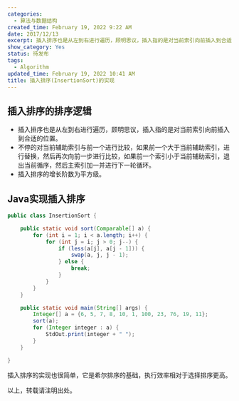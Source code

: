 ```yaml
---
categories:
  - 算法与数据结构
created_time: February 19, 2022 9:22 AM
date: 2017/12/13
excerpt: 插入排序也是从左到右进行遍历，顾明思议，插入指的是对当前索引向前插入到合适的位置。
show_category: Yes
status: 待发布
tags:
  - Algorithm
updated_time: February 19, 2022 10:41 AM
title: 插入排序(InsertionSort)的实现
---
```



## 插入排序的排序逻辑

- 插入排序也是从左到右进行遍历，顾明思议，插入指的是对当前索引向前插入到合适的位置。
- 不停的对当前辅助索引与前一个进行比较，如果前一个大于当前辅助索引，进行替换，然后再次向前一步进行比较，如果前一个索引小于当前辅助索引，退出当前循序，然后主索引加一并进行下一轮循环。
- 插入排序的增长阶数为平方级。

## Java实现插入排序

```java
public class InsertionSort {

    public static void sort(Comparable[] a) {
        for (int i = 1; i < a.length; i++) {
            for (int j = i; j > 0; j--) {
                if (less(a[j], a[j - 1])) {
                    swap(a, j, j - 1);
                } else {
                    break;
                } 
            }
        }
    }

    public static void main(String[] args) {
        Integer[] a = {6, 5, 7, 8, 10, 1, 100, 23, 76, 19, 11};
        sort(a);
        for (Integer integer : a) {
            StdOut.print(integer + " ");
        }
    }

}

```

插入排序的实现也很简单，它是希尔排序的基础，执行效率相对于选择排序更高。

以上，转载请注明出处。